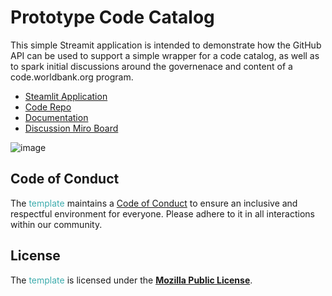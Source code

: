 # Prototype Code Catalog 

This simple Streamit application is intended to demonstrate how the GitHub API can be used to support a simple wrapper for a code catalog, as well as to spark initial discussions around the governenace and content of a code.worldbank.org program. 

* [Steamlit Application](https://proto-cat.streamlit.app)
* [Code Repo](https://github.com/Holly-Transport/proto-cat)
* [Documentation](https://holly-transport.github.io/proto-cat/README.html)
* [Discussion Miro Board](https://miro.com/app/board/uXjVL4wde8I=/)

![image](https://github.com/user-attachments/assets/cd9c040b-a07e-40e8-ae1f-7487b53d7455)


## Code of Conduct

The <span style="color:#3EACAD">template</span> maintains a [Code of Conduct](docs/CODE_OF_CONDUCT.md) to ensure an inclusive and respectful environment for everyone. Please adhere to it in all interactions within our community.

## License

The <span style="color:#3EACAD">template</span> is licensed under the [**Mozilla Public License**](https://www.mozilla.org/en-US/MPL).
